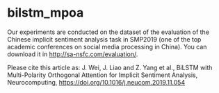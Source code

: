 # bilstm_mpoa

Our experiments are conducted on the dataset of the evaluation of the Chinese implicit sentiment analysis task in SMP2019 (one of the top academic conferences on social media processing in China). You can download it in http://sa-nsfc.com/evaluation/.

Please cite this article as: J. Wei, J. Liao and Z. Yang et al., BiLSTM with Multi-Polarity Orthogonal Attention for Implicit Sentiment Analysis, Neurocomputing, https://doi.org/10.1016/j.neucom.2019.11.054


